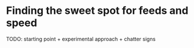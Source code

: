 # Finding the sweet spot for feeds and speed

TODO: starting point + experimental approach + chatter signs

